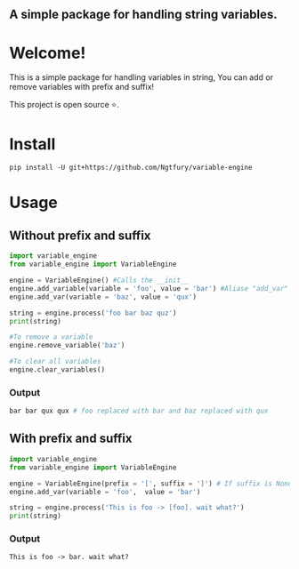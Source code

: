 ## A simple package for handling string variables.
# Welcome!
This is a simple package for handling variables in string, You can add or remove variables with prefix and suffix!

This project is open source ⭐.

# Install
```
pip install -U git+https://github.com/Ngtfury/variable-engine
```

# Usage

## Without prefix and suffix
```py
import variable_engine
from variable_engine import VariableEngine

engine = VariableEngine() #Calls the __init__
engine.add_variable(variable = 'foo', value = 'bar') #Aliase "add_var"
engine.add_var(variable = 'baz', value = 'qux')

string = engine.process('foo bar baz quz')
print(string)

#To remove a variable
engine.remove_variable('baz')

#To clear all variables
engine.clear_variables()
```
### Output
```py
bar bar qux qux # foo replaced with bar and baz replaced with qux
```

## With prefix and suffix
```py
import variable_engine
from variable_engine import VariableEngine

engine = VariableEngine(prefix = '[', suffix = ']') # If suffix is None, suffix defaults to prefix.
engine.add_var(variable = 'foo',  value = 'bar')

string = engine.process('This is foo -> [foo]. wait what?')
print(string)
```
### Output
```
This is foo -> bar. wait what?
```